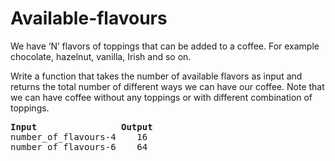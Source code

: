 # Available-flavours
<P>We have ‘N’ flavors of toppings that can be added to a coffee. For example  chocolate, hazelnut, vanilla, Irish and so on. <br>

Write a function that takes the number of available flavors as input and returns the total number of different ways we can have our coffee. Note that we can have coffee without any toppings or with different combination of toppings. </P>
<pre>
<b>Input                Output</b>
number_of_flavours-4    16
number_of_flavours-6    64
</pre>
